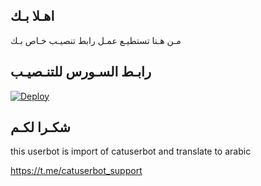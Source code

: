 ## اهـلا بـك
مـن هـنا تستطيـع عمـل رابط تنصيـب خـاص بـك

## رابـط السـورس للتنـصيـب

[![Deploy](https://www.herokucdn.com/deploy/button.svg)](https://heroku.com/deploy?template=https://github.com/alykssn/jmthon)

## شكـرا لكـم 


this userbot is import of catuserbot and translate to arabic

https://t.me/catuserbot_support
